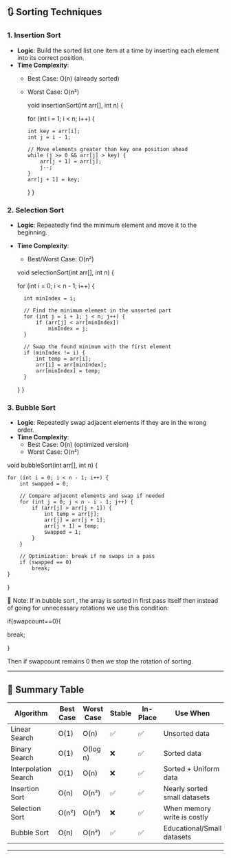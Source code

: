 ## 🔃 Sorting Techniques

### 1. Insertion Sort
- **Logic**: Build the sorted list one item at a time by inserting each element into its correct position.
- **Time Complexity**:
  - Best Case: O(n) (already sorted)
  - Worst Case: O(n²)
 
    void insertionSort(int arr[], int n) {
    
    for (int i = 1; i < n; i++) {
    
        int key = arr[i];
        int j = i - 1;

        // Move elements greater than key one position ahead
        while (j >= 0 && arr[j] > key) {
            arr[j + 1] = arr[j];
            j--;
        }
        arr[j + 1] = key;
    }
}


### 2. Selection Sort
- **Logic**: Repeatedly find the minimum element and move it to the beginning.
- **Time Complexity**:
  - Best/Worst Case: O(n²)

  void selectionSort(int arr[], int n) {
  
    for (int i = 0; i < n - 1; i++) {
  
        int minIndex = i;

        // Find the minimum element in the unsorted part
        for (int j = i + 1; j < n; j++) {
            if (arr[j] < arr[minIndex])
                minIndex = j;
        }

        // Swap the found minimum with the first element
        if (minIndex != i) {
            int temp = arr[i];
            arr[i] = arr[minIndex];
            arr[minIndex] = temp;
        }
    }
}


### 3. Bubble Sort
- **Logic**: Repeatedly swap adjacent elements if they are in the wrong order.
- **Time Complexity**:
  - Best Case: O(n) (optimized version)
  - Worst Case: O(n²)

void bubbleSort(int arr[], int n) {

    for (int i = 0; i < n - 1; i++) {
        int swapped = 0;

        // Compare adjacent elements and swap if needed
        for (int j = 0; j < n - i - 1; j++) {
            if (arr[j] > arr[j + 1]) {
                int temp = arr[j];
                arr[j] = arr[j + 1];
                arr[j + 1] = temp;
                swapped = 1;
            }
        }

        // Optimization: break if no swaps in a pass
        if (swapped == 0)
            break;
    }
}

📌 Note: If in bubble sort , the array is sorted in first pass itself then instead of going for unnecessary rotations we use this condition:

  if(swapcount==0){
  
  break;
  
  }

  Then if swapcount remains 0 then we stop the rotation of sorting.

---

## 📌 Summary Table

| Algorithm           | Best Case | Worst Case | Stable | In-Place | Use When                           |
|---------------------|-----------|-------------|--------|----------|------------------------------------|
| Linear Search        | O(1)      | O(n)        | ✅     | ✅        | Unsorted data                      |
| Binary Search        | O(1)      | O(log n)    | ❌     | ✅        | Sorted data                        |
| Interpolation Search | O(1)      | O(n)        | ❌     | ✅        | Sorted + Uniform data              |
| Insertion Sort       | O(n)      | O(n²)       | ✅     | ✅        | Nearly sorted small datasets       |
| Selection Sort       | O(n²)     | O(n²)       | ❌     | ✅        | When memory write is costly        |
| Bubble Sort          | O(n)      | O(n²)       | ✅     | ✅        | Educational/Small datasets         |

---
